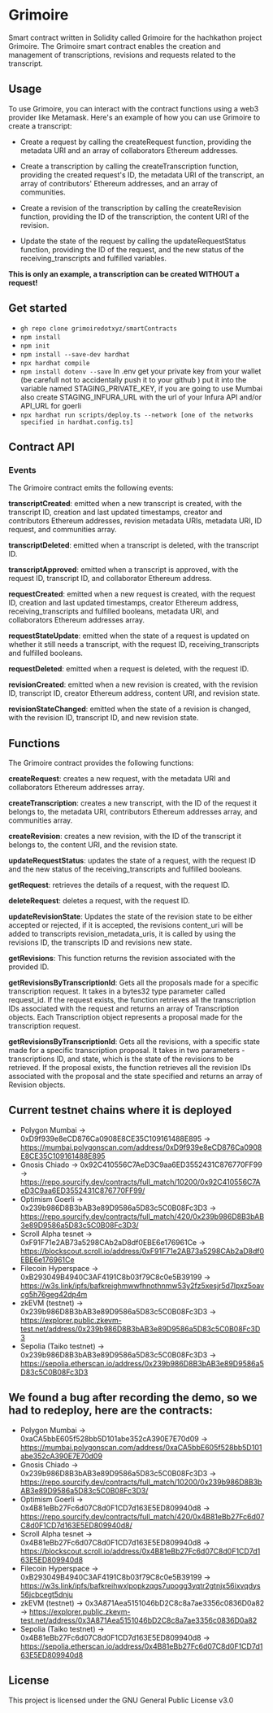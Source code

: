 # Grimoire
Smart contract written in Solidity called Grimoire for the hachkathon project Grimoire.
The Grimoire smart contract enables the creation and management of transcriptions, revisions and requests related to the transcript.

## Usage
To use Grimoire, you can interact with the contract functions using a web3 provider like Metamask. Here's an example of how you can use Grimoire to create a transcript:

* Create a request by calling the createRequest function, providing the metadata URI and an array of collaborators Ethereum addresses.

* Create a transcription by calling the createTranscription function, providing the created request's ID, the metadata URI of the transcript, an array of contributors' Ethereum addresses, and an array of communities.

* Create a revision of the transcription by calling the createRevision function, providing the ID of the transcription, the content URI of the revision.

* Update the state of the request by calling the updateRequestStatus function, providing the ID of the request, and the new status of the receiving_transcripts and fulfilled variables.

**This is only an example, a transcription can be created WITHOUT a request!**


## Get started

* `gh repo clone grimoiredotxyz/smartContracts`
* `npm install`
* `npm init`
* `npm install --save-dev hardhat`
* `npx hardhat compile`
* `npm install dotenv --save` In .env get your private key from your wallet (be carefull not to accidentally push it to your github ) put it into the variable named STAGING_PRIVATE_KEY, if you are going to use Mumbai also create STAGING_INFURA_URL with the url of your Infura API and/or API_URL for goerli 
* `npx hardhat run scripts/deploy.ts --network [one of the networks specified in hardhat.config.ts]`

## Contract API


### Events
The Grimoire contract emits the following events:

**transcriptCreated**: emitted when a new transcript is created, with the transcript ID, creation and last updated timestamps, creator and contributors Ethereum addresses, revision metadata URIs, metadata URI, ID request, and communities array.

**transcriptDeleted**: emitted when a transcript is deleted, with the transcript ID.

**transcriptApproved**: emitted when a transcript is approved, with the request ID, transcript ID, and collaborator Ethereum address.

**requestCreated**: emitted when a new request is created, with the request ID, creation and last updated timestamps, creator Ethereum address, receiving_transcripts and fulfilled booleans, metadata URI, and collaborators Ethereum addresses array.

**requestStateUpdate**: emitted when the state of a request is updated on whether it still needs a transcript, with the request ID, receiving_transcripts and fulfilled booleans.

**requestDeleted**: emitted when a request is deleted, with the request ID.

**revisionCreated**: emitted when a new revision is created, with the revision ID, transcript ID, creator Ethereum address, content URI, and revision state.

**revisionStateChanged**: emitted when the state of a revision is changed, with the revision ID, transcript ID, and new revision state.


## Functions
The Grimoire contract provides the following functions:

**createRequest**: creates a new request, with the metadata URI and collaborators Ethereum addresses array.

**createTranscription**: creates a new transcript, with the ID of the request it belongs to, the metadata URI, contributors Ethereum addresses array, and communities array.

**createRevision**: creates a new revision, with the ID of the transcript it belongs to, the content URI, and the revision state.

**updateRequestStatus**: updates the state of a request, with the request ID and the new status of the receiving_transcripts and fulfilled booleans.

**getRequest**: retrieves the details of a request, with the request ID.

**deleteRequest**: deletes a request, with the request ID.

**updateRevisionState**: Updates the state of the revision state to be either accepted or rejected, if it is accepted, the revisions content_uri will be added to transcripts revision_metadata_uris, it is called by using the revisions ID, the transcripts ID and revisions new state.

**getRevisions**: This function returns the revision associated with the provided ID.

**getRevisionsByTranscriptionId**: Gets all the proposals made for a specific transcription request. It takes in a bytes32 type parameter called request_id. If the request exists, the function retrieves all the transcription IDs associated with the request and returns an array of Transcription objects. Each Transcription object represents a proposal made for the transcription request.

**getRevisionsByTranscriptionId**: Gets all the revisions, with a specific state made for a specific transcription proposal. It takes in two parameters - transcriptions ID, and  state, which is the state of the revisions to be retrieved. If the proposal exists, the function retrieves all the revision IDs associated with the proposal and the state specified and returns an array of Revision objects.


## Current testnet chains where it is deployed
* Polygon Mumbai -> 0xD9f939e8eCD876Ca0908E8CE35C109161488E895 -> https://mumbai.polygonscan.com/address/0xD9f939e8eCD876Ca0908E8CE35C109161488E895
* Gnosis Chiado -> 0x92C410556C7AeD3C9aa6ED3552431C876770FF99 -> https://repo.sourcify.dev/contracts/full_match/10200/0x92C410556C7AeD3C9aa6ED3552431C876770FF99/ 
* Optimism Goerli -> 0x239b986D8B3bAB3e89D9586a5D83c5C0B08Fc3D3 -> https://repo.sourcify.dev/contracts/full_match/420/0x239b986D8B3bAB3e89D9586a5D83c5C0B08Fc3D3/
* Scroll Alpha tesnet -> 0xF91F71e2AB73a5298CAb2aD8df0EBE6e176961Ce -> https://blockscout.scroll.io/address/0xF91F71e2AB73a5298CAb2aD8df0EBE6e176961Ce
* Filecoin Hyperspace -> 0xB293049B4940C3AF4191C8b03f79C8c0e5B39199 -> https://w3s.link/ipfs/bafkreighmwwfhnothnmw53y2fz5xesjr5d7lpxz5oavcg5h76geg42dp4m
* zkEVM (testnet) -> 0x239b986D8B3bAB3e89D9586a5D83c5C0B08Fc3D3 -> https://explorer.public.zkevm-test.net/address/0x239b986D8B3bAB3e89D9586a5D83c5C0B08Fc3D3
* Sepolia (Taiko testnet) -> 0x239b986D8B3bAB3e89D9586a5D83c5C0B08Fc3D3 -> https://sepolia.etherscan.io/address/0x239b986D8B3bAB3e89D9586a5D83c5C0B08Fc3D3


## We found a bug after recording the demo, so we had to redeploy, here are the contracts:

* Polygon Mumbai -> 0xaCA5bbE605f528bb5D101abe352cA390E7E70d09 -> https://mumbai.polygonscan.com/address/0xaCA5bbE605f528bb5D101abe352cA390E7E70d09
* Gnosis Chiado -> 0x239b986D8B3bAB3e89D9586a5D83c5C0B08Fc3D3 -> https://repo.sourcify.dev/contracts/full_match/10200/0x239b986D8B3bAB3e89D9586a5D83c5C0B08Fc3D3/ 
* Optimism Goerli -> 0x4B81eBb27Fc6d07C8d0F1CD7d163E5ED809940d8 -> https://repo.sourcify.dev/contracts/full_match/420/0x4B81eBb27Fc6d07C8d0F1CD7d163E5ED809940d8/
* Scroll Alpha tesnet -> 0x4B81eBb27Fc6d07C8d0F1CD7d163E5ED809940d8 -> https://blockscout.scroll.io/address/0x4B81eBb27Fc6d07C8d0F1CD7d163E5ED809940d8
* Filecoin Hyperspace -> 0xB293049B4940C3AF4191C8b03f79C8c0e5B39199 -> https://w3s.link/ipfs/bafkreihwxlpopkzqgs7upogg3yqtr2gtnjx56ixvqdys56jcbcegt5dnju
* zkEVM (testnet) -> 0x3A871Aea5151046bD2C8c8a7ae3356c0836D0a82 -> https://explorer.public.zkevm-test.net/address/0x3A871Aea5151046bD2C8c8a7ae3356c0836D0a82
* Sepolia (Taiko testnet) -> 0x4B81eBb27Fc6d07C8d0F1CD7d163E5ED809940d8 -> https://sepolia.etherscan.io/address/0x4B81eBb27Fc6d07C8d0F1CD7d163E5ED809940d8




## License
This project is licensed under the GNU General Public License v3.0